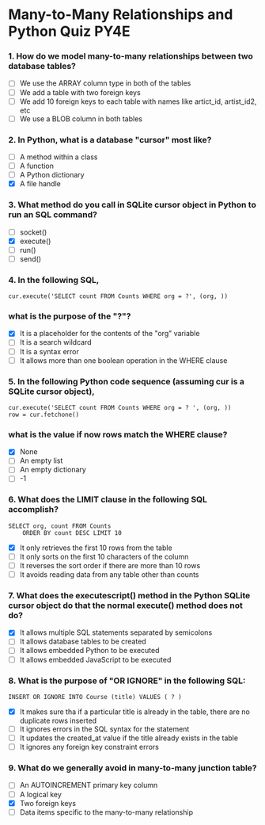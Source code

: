 # Many-to-Many Relationships and Python Quiz PY4E

### 1. How do we model many-to-many relationships between two database tables? 
- [ ] We use the ARRAY column type in both of the tables
- [ ] We add a table with two foreign keys
- [ ] We add 10 foreign keys to each table with names like artict_id, artist_id2, etc
- [ ] We use a BLOB column in both tables

### 2. In Python, what is a database "cursor" most like?
- [ ] A method within a class
- [ ] A function
- [ ] A Python dictionary
- [x] A file handle

### 3. What method do you call in SQLite cursor object in Python to run an SQL command?
- [ ] socket()
- [x] execute()
- [ ] run()
- [ ] send()

### 4. In the following SQL,
```
cur.execute('SELECT count FROM Counts WHERE org = ?', (org, ))
```
### what is the purpose of the "?"?
- [x] It is a placeholder for the contents of the "org" variable
- [ ] It is a search wildcard
- [ ] It is a syntax error
- [ ] It allows more than one boolean operation in the WHERE clause

### 5. In the following Python code sequence (assuming cur is a SQLite cursor object),
```
cur.execute('SELECT count FROM Counts WHERE org = ? ', (org, ))
row = cur.fetchone()
```
### what is the value if now rows match the WHERE clause?
- [x] None
- [ ] An empty list
- [ ] An empty dictionary
- [ ] -1

### 6. What does the LIMIT clause in the following SQL accomplish?
```
SELECT org, count FROM Counts
    ORDER BY count DESC LIMIT 10
```
- [x] It only retrieves the first 10 rows from the table
- [ ] It only sorts on the first 10 characters of the column
- [ ] It reverses the sort order if there are more than 10 rows
- [ ] It avoids reading data from any table other than counts

### 7. What does the executescript() method in the Python SQLite cursor object do that the normal execute() method does not do?
- [x] It allows multiple SQL statements separated by semicolons
- [ ] It allows database tables to be created
- [ ] It allows embedded Python to be executed
- [ ] It allows embedded JavaScript to be executed

### 8. What is the purpose of "OR IGNORE" in the following SQL:
```
INSERT OR IGNORE INTO Course (title) VALUES ( ? )
```
- [x] It makes sure tha if a particular title is already in the table, there are no duplicate rows inserted
- [ ] It ignores errors in the SQL syntax for the statement
- [ ] It updates the created_at value if the title already exists in the table
- [ ] It ignores any foreign key constraint errors

### 9. What do we generally avoid in many-to-many junction table?
- [ ] An AUTOINCREMENT primary key column
- [ ] A logical key
- [x] Two foreign keys
- [ ] Data items specific to the many-to-many relationship